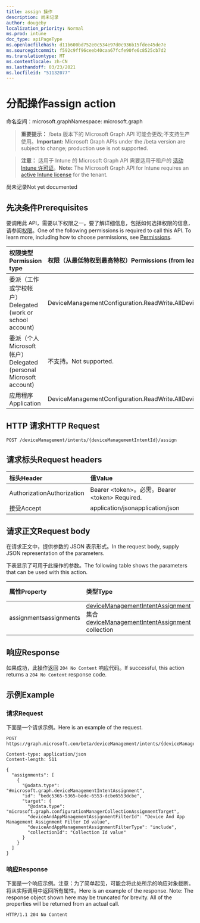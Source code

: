```yaml
---
title: assign 操作
description: 尚未记录
author: dougeby
localization_priority: Normal
ms.prod: intune
doc_type: apiPageType
ms.openlocfilehash: d11b600bd752e0c534e97d0c936b15fdee45de7e
ms.sourcegitcommit: f592c9ff96ceeb40caa67fcfe90fe6c8525cb7d2
ms.translationtype: MT
ms.contentlocale: zh-CN
ms.lasthandoff: 03/23/2021
ms.locfileid: "51132077"
---
```

# <a name="assign-action"></a><span data-ttu-id="b8894-103">分配操作</span><span class="sxs-lookup"><span data-stu-id="b8894-103">assign action</span></span>

<span data-ttu-id="b8894-104">命名空间：microsoft.graph</span><span class="sxs-lookup"><span data-stu-id="b8894-104">Namespace: microsoft.graph</span></span>

> <span data-ttu-id="b8894-105">**重要提示：** /beta 版本下的 Microsoft Graph API 可能会更改;不支持生产使用。</span><span class="sxs-lookup"><span data-stu-id="b8894-105">**Important:** Microsoft Graph APIs under the /beta version are subject to change; production use is not supported.</span></span>

> <span data-ttu-id="b8894-106">**注意：** 适用于 Intune 的 Microsoft Graph API 需要适用于租户的 [活动 Intune 许可证](https://go.microsoft.com/fwlink/?linkid=839381)。</span><span class="sxs-lookup"><span data-stu-id="b8894-106">**Note:** The Microsoft Graph API for Intune requires an [active Intune license](https://go.microsoft.com/fwlink/?linkid=839381) for the tenant.</span></span>

<span data-ttu-id="b8894-107">尚未记录</span><span class="sxs-lookup"><span data-stu-id="b8894-107">Not yet documented</span></span>

## <a name="prerequisites"></a><span data-ttu-id="b8894-108">先决条件</span><span class="sxs-lookup"><span data-stu-id="b8894-108">Prerequisites</span></span>
<span data-ttu-id="b8894-p101">要调用此 API，需要以下权限之一。要了解详细信息，包括如何选择权限的信息，请参阅[权限](/graph/permissions-reference)。</span><span class="sxs-lookup"><span data-stu-id="b8894-p101">One of the following permissions is required to call this API. To learn more, including how to choose permissions, see [Permissions](/graph/permissions-reference).</span></span>

|<span data-ttu-id="b8894-111">权限类型</span><span class="sxs-lookup"><span data-stu-id="b8894-111">Permission type</span></span>|<span data-ttu-id="b8894-112">权限（从最低特权到最高特权）</span><span class="sxs-lookup"><span data-stu-id="b8894-112">Permissions (from least to most privileged)</span></span>|
|:---|:---|
|<span data-ttu-id="b8894-113">委派（工作或学校帐户）</span><span class="sxs-lookup"><span data-stu-id="b8894-113">Delegated (work or school account)</span></span>|<span data-ttu-id="b8894-114">DeviceManagementConfiguration.ReadWrite.All</span><span class="sxs-lookup"><span data-stu-id="b8894-114">DeviceManagementConfiguration.ReadWrite.All</span></span>|
|<span data-ttu-id="b8894-115">委派（个人 Microsoft 帐户）</span><span class="sxs-lookup"><span data-stu-id="b8894-115">Delegated (personal Microsoft account)</span></span>|<span data-ttu-id="b8894-116">不支持。</span><span class="sxs-lookup"><span data-stu-id="b8894-116">Not supported.</span></span>|
|<span data-ttu-id="b8894-117">应用程序</span><span class="sxs-lookup"><span data-stu-id="b8894-117">Application</span></span>|<span data-ttu-id="b8894-118">DeviceManagementConfiguration.ReadWrite.All</span><span class="sxs-lookup"><span data-stu-id="b8894-118">DeviceManagementConfiguration.ReadWrite.All</span></span>|

## <a name="http-request"></a><span data-ttu-id="b8894-119">HTTP 请求</span><span class="sxs-lookup"><span data-stu-id="b8894-119">HTTP Request</span></span>
<!-- {
  "blockType": "ignored"
}
-->
``` http
POST /deviceManagement/intents/{deviceManagementIntentId}/assign
```

## <a name="request-headers"></a><span data-ttu-id="b8894-120">请求标头</span><span class="sxs-lookup"><span data-stu-id="b8894-120">Request headers</span></span>
|<span data-ttu-id="b8894-121">标头</span><span class="sxs-lookup"><span data-stu-id="b8894-121">Header</span></span>|<span data-ttu-id="b8894-122">值</span><span class="sxs-lookup"><span data-stu-id="b8894-122">Value</span></span>|
|:---|:---|
|<span data-ttu-id="b8894-123">Authorization</span><span class="sxs-lookup"><span data-stu-id="b8894-123">Authorization</span></span>|<span data-ttu-id="b8894-124">Bearer &lt;token&gt;。必需。</span><span class="sxs-lookup"><span data-stu-id="b8894-124">Bearer &lt;token&gt; Required.</span></span>|
|<span data-ttu-id="b8894-125">接受</span><span class="sxs-lookup"><span data-stu-id="b8894-125">Accept</span></span>|<span data-ttu-id="b8894-126">application/json</span><span class="sxs-lookup"><span data-stu-id="b8894-126">application/json</span></span>|

## <a name="request-body"></a><span data-ttu-id="b8894-127">请求正文</span><span class="sxs-lookup"><span data-stu-id="b8894-127">Request body</span></span>
<span data-ttu-id="b8894-128">在请求正文中，提供参数的 JSON 表示形式。</span><span class="sxs-lookup"><span data-stu-id="b8894-128">In the request body, supply JSON representation of the parameters.</span></span>

<span data-ttu-id="b8894-129">下表显示了可用于此操作的参数。</span><span class="sxs-lookup"><span data-stu-id="b8894-129">The following table shows the parameters that can be used with this action.</span></span>

|<span data-ttu-id="b8894-130">属性</span><span class="sxs-lookup"><span data-stu-id="b8894-130">Property</span></span>|<span data-ttu-id="b8894-131">类型</span><span class="sxs-lookup"><span data-stu-id="b8894-131">Type</span></span>|<span data-ttu-id="b8894-132">说明</span><span class="sxs-lookup"><span data-stu-id="b8894-132">Description</span></span>|
|:---|:---|:---|
|<span data-ttu-id="b8894-133">assignments</span><span class="sxs-lookup"><span data-stu-id="b8894-133">assignments</span></span>|<span data-ttu-id="b8894-134">[deviceManagementIntentAssignment](../resources/intune-deviceintent-devicemanagementintentassignment.md) 集合</span><span class="sxs-lookup"><span data-stu-id="b8894-134">[deviceManagementIntentAssignment](../resources/intune-deviceintent-devicemanagementintentassignment.md) collection</span></span>|<span data-ttu-id="b8894-135">尚未记录</span><span class="sxs-lookup"><span data-stu-id="b8894-135">Not yet documented</span></span>|



## <a name="response"></a><span data-ttu-id="b8894-136">响应</span><span class="sxs-lookup"><span data-stu-id="b8894-136">Response</span></span>
<span data-ttu-id="b8894-137">如果成功，此操作返回 `204 No Content` 响应代码。</span><span class="sxs-lookup"><span data-stu-id="b8894-137">If successful, this action returns a `204 No Content` response code.</span></span>

## <a name="example"></a><span data-ttu-id="b8894-138">示例</span><span class="sxs-lookup"><span data-stu-id="b8894-138">Example</span></span>

### <a name="request"></a><span data-ttu-id="b8894-139">请求</span><span class="sxs-lookup"><span data-stu-id="b8894-139">Request</span></span>
<span data-ttu-id="b8894-140">下面是一个请求示例。</span><span class="sxs-lookup"><span data-stu-id="b8894-140">Here is an example of the request.</span></span>
``` http
POST https://graph.microsoft.com/beta/deviceManagement/intents/{deviceManagementIntentId}/assign

Content-type: application/json
Content-length: 511

{
  "assignments": [
    {
      "@odata.type": "#microsoft.graph.deviceManagementIntentAssignment",
      "id": "bedc5365-5365-bedc-6553-dcbe6553dcbe",
      "target": {
        "@odata.type": "microsoft.graph.configurationManagerCollectionAssignmentTarget",
        "deviceAndAppManagementAssignmentFilterId": "Device And App Management Assignment Filter Id value",
        "deviceAndAppManagementAssignmentFilterType": "include",
        "collectionId": "Collection Id value"
      }
    }
  ]
}
```

### <a name="response"></a><span data-ttu-id="b8894-141">响应</span><span class="sxs-lookup"><span data-stu-id="b8894-141">Response</span></span>
<span data-ttu-id="b8894-p102">下面是一个响应示例。注意：为了简单起见，可能会将此处所示的响应对象截断。将从实际调用中返回所有属性。</span><span class="sxs-lookup"><span data-stu-id="b8894-p102">Here is an example of the response. Note: The response object shown here may be truncated for brevity. All of the properties will be returned from an actual call.</span></span>
``` http
HTTP/1.1 204 No Content
```




